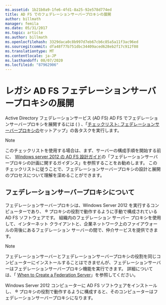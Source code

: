 ```yaml
---
ms.assetid: 1b21b0a9-1fe6-4fd1-8a25-92e578d774ed
title: AD FS でのフェデレーションサーバープロキシの展開
author: billmath
manager: femila
ms.date: 05/31/2017
ms.topic: article
ms.author: billmath
ms.openlocfilehash: 3329daca0c8b997d7eb67cb6c85a5a11f3ac96ed
ms.sourcegitcommit: dfa48f77b751dbc34409aced628eb2f17c912f08
ms.translationtype: MT
ms.contentlocale: ja-JP
ms.lasthandoff: 08/07/2020
ms.locfileid: "87962906"
---
```

# <a name="deploying-legacy-ad-fs-federation-server-proxies"></a>レガシ AD FS フェデレーションサーバープロキシの展開

Active Directory フェデレーションサービス (AD FS) AD FS でフェデレーションサーバープロキシを展開するには \( \) 、「[チェックリスト: フェデレーションサーバープロキシの](Checklist--Setting-Up-a-Federation-Server-Proxy.md)セットアップ」の各タスクを実行します。

> [!NOTE]
> このチェックリストを使用する場合は、まず、サーバーの構成手順を開始する前に、 [Windows server 2012 の AD FS 設計ガイド](../design/ad-fs-design-guide-in-windows-server-2012.md)の「フェデレーションサーバープロキシの計画に関するガイダンス」を参照することをお勧めします。 このチェックリストに従うことで、フェデレーションサーバープロキシの設計と展開のプロセスについて理解を深めることができます。

## <a name="about-federation-server-proxies"></a>フェデレーションサーバープロキシについて
フェデレーションサーバープロキシは、Windows Server 2012 を実行するコンピューターであり、 &reg; プロキシの役割で動作するように手動で構成されている AD FS ソフトウェアです。 組織内のフェデレーション サーバー プロキシを使用して、インターネット クライアントと、企業ネットワーク上のファイアウォールの背後にあるフェデレーション サーバーの間で、仲介サービスを提供できます。

> [!NOTE]
> フェデレーションサーバーとフェデレーションサーバープロキシの役割を同じコンピューターにインストールすることはできませんが、フェデレーションサーバーはフェデレーションサーバープロキシ機能を実行できます。 詳細については、「 [When to Create a Federation Server](/previous-versions/windows/it-pro/windows-server-2012-R2-and-2012/dd807101(v=ws.11))」を参照してください。

Windows Server 2012 コンピューターに AD FS ソフトウェアをインストールし、 &reg; プロキシの役割で動作するように構成すると、そのコンピューターはフェデレーションサーバープロキシになります。

